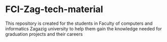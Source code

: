 # FCI-Zag-tech-material
This repository is created for the students in Faculty of computers and informatics Zagazig university to help them gain the knowledge needed for graduation projects and their careers

